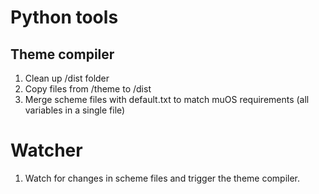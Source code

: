 # Python tools

## Theme compiler

1. Clean up /dist folder
2. Copy files from /theme to /dist
3. Merge scheme files with default.txt to match muOS requirements (all variables in a single file)

# Watcher

1. Watch for changes in scheme files and trigger the theme compiler.